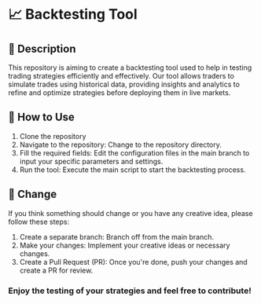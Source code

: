 # 📈 Backtesting Tool

## 📝 Description
This repository is aiming to create a backtesting tool used to help in testing trading strategies efficiently and effectively. Our tool allows traders to simulate trades using historical data, providing insights and analytics to refine and optimize strategies before deploying them in live markets.

## 🚀 How to Use
1. Clone the repository
2. Navigate to the repository: Change to the repository directory.
3. Fill the required fields: Edit the configuration files in the main branch to input your specific parameters and settings.
4. Run the tool: Execute the main script to start the backtesting process.

## 🔄 Change
If you think something should change or you have any creative idea, please follow these steps:
1. Create a separate branch: Branch off from the main branch.
2. Make your changes: Implement your creative ideas or necessary changes.
3. Create a Pull Request (PR): Once you're done, push your changes and create a PR for review.

### Enjoy the testing of your strategies and feel free to contribute!


